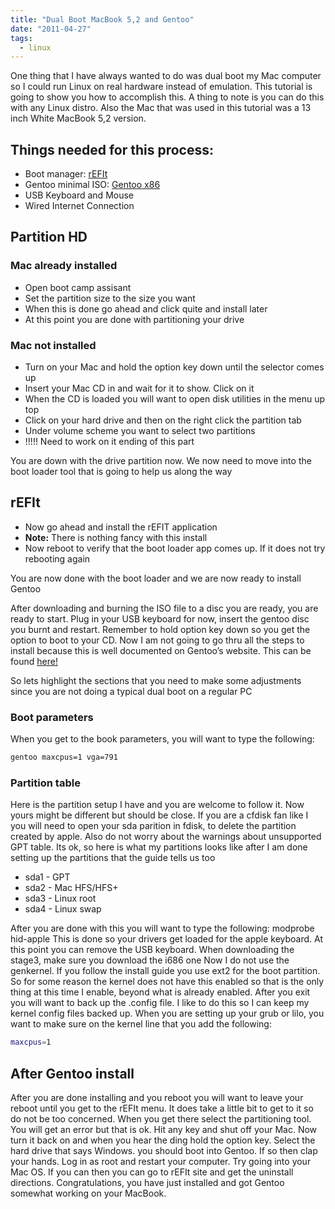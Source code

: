 ```yaml
---
title: "Dual Boot MacBook 5,2 and Gentoo"
date: "2011-04-27"
tags:
  - linux
---
```


One thing that I have always wanted to do was dual boot my Mac computer so I could run Linux on real hardware instead of emulation. This tutorial is going to show you how to accomplish this. A thing to note is you can do this with any Linux distro. Also the Mac that was used in this tutorial was a 13 inch White MacBook 5,2 version.

## Things needed for this process:

- Boot manager: [rEFIt](http://refit.sourceforge.net/)
- Gentoo minimal ISO: [Gentoo x86](http://mirrors.kernel.org/gentoo/releases/x86/autobuilds/current-iso/)
- USB Keyboard and Mouse
- Wired Internet Connection

## Partition HD

### Mac already installed

- Open boot camp assisant
- Set the partition size to the size you want
- When this is done go ahead and click quite and install later
- At this point you are done with partitioning your drive

### Mac not installed

- Turn on your Mac and hold the option key down until the selector comes up
- Insert your Mac CD in and wait for it to show. Click on it
- When the CD is loaded you will want to open disk utilities in the menu up top
- Click on your hard drive and then on the right click the partition tab
- Under volume scheme you want to select two partitions
- !!!!! Need to work on it ending of this part

You are down with the drive partition now. We now need to move into the boot loader tool that is going to help us along the way

## rEFIt

- Now go ahead and install the rEFIT application
- **Note:** There is nothing fancy with this install
- Now reboot to verify that the boot loader app comes up. If it does not try rebooting again

You are now done with the boot loader and we are now ready to install Gentoo

After downloading and burning the ISO file to a disc you are ready, you are ready to start. Plug in your USB keyboard for now, insert the gentoo disc you burnt and restart. Remember to hold option key down so you get the option to boot to your CD. Now I am not going to go thru all the steps to install because this is well documented on Gentoo’s website. This can be found [here!](http://www.gentoo.org/doc/en/handbook/handbook-x86.xml)

So lets highlight the sections that you need to make some adjustments since you are not doing a typical dual boot on a regular PC

### Boot parameters

When you get to the book parameters, you will want to type the following:

```bash
gentoo maxcpus=1 vga=791
```

### Partition table

Here is the partition setup I have and you are welcome to follow it. Now yours might be different but should be close. If you are a cfdisk fan like I you will need to open your sda parition in fdisk, to delete the partition created by apple. Also do not worry about the warnings about unsupported GPT table. Its ok, so here is what my partitions looks like after I am done setting up the partitions that the guide tells us too

- sda1 - GPT
- sda2 - Mac HFS/HFS+
- sda3 - Linux root
- sda4 - Linux swap

After you are done with this you will want to type the following: modprobe hid-apple This is done so your drivers get loaded for the apple keyboard. At this point you can remove the USB keyboard. When downloading the stage3, make sure you download the i686 one Now I do not use the genkernel. If you follow the install guide you use ext2 for the boot partition. So for some reason the kernel does not have this enabled so that is the only thing at this time I enable, beyond what is already enabled. After you exit you will want to back up the .config file. I like to do this so I can keep my kernel config files backed up. When you are setting up your grub or lilo, you want to make sure on the kernel line that you add the following:

```bash
maxcpus=1
```

## After Gentoo install

After you are done installing and you reboot you will want to leave your reboot until you get to the rEFIt menu. It does take a little bit to get to it so do not be too concerned. When you get there select the partitioning tool. You will get an error but that is ok. Hit any key and shut off your Mac. Now turn it back on and when you hear the ding hold the option key. Select the hard drive that says Windows. you should boot into Gentoo. If so then clap your hands. Log in as root and restart your computer. Try going into your Mac OS. If you can then you can go to rEFIt site and get the uninstall directions. Congratulations, you have just installed and got Gentoo somewhat working on your MacBook.
